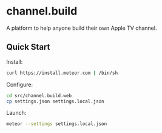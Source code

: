 # channel.build

A platform to help anyone build their own Apple TV channel.

## Quick Start

Install:

```bash
curl https://install.meteor.com | /bin/sh
```

Configure:

```bash
cd src/channel.build.web
cp settings.json settings.local.json
```

Launch:

```bash
meteor --settings settings.local.json
```
